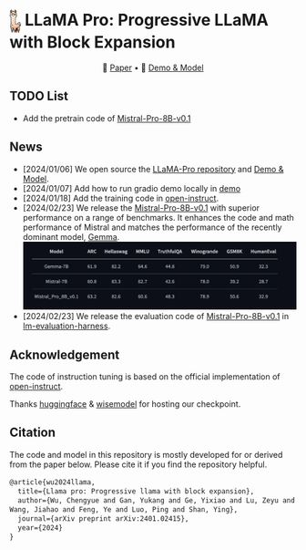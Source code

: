 #   <img src="assets/icon.png" width = "20" height = "40" alt="图片名称" align=center /> LLaMA Pro: Progressive LLaMA with Block Expansion
<p align="center">
📃 <a href="https://arxiv.org/abs/2401.02415" target="_blank">Paper</a> • 🤗 <a href="https://huggingface.co/TencentARC/LLaMA-Pro-8B" target="_blank">Demo & Model</a> 
</p>

## TODO List
* Add the pretrain code of [Mistral-Pro-8B-v0.1](https://huggingface.co/TencentARC/Mistral_Pro_8B_v0.1)

## News
* [2024/01/06] We open source the [LLaMA-Pro repository](https://github.com/TencentARC/LLaMA-Pro) and [Demo & Model](https://huggingface.co/TencentARC/LLaMA-Pro-8B). 
* [2024/01/07] Add how to run gradio demo locally in [demo](./demo/app.py)
* [2024/01/18] Add the training code in [open-instruct](https://github.com/hills-code/open-instruct/tree/llama-pro).
* [2024/02/23] We release the [Mistral-Pro-8B-v0.1](https://huggingface.co/TencentARC/Mistral_Pro_8B_v0.1) with superior performance on a range of benchmarks. It enhances the code and math performance of Mistral and matches the performance of the recently dominant model, [Gemma](https://huggingface.co/google/gemma-7b).
![assets/mistral_pro_performance.png](assets/mistral_pro_performance.png)
* [2024/02/23] We release the evaluation code of [Mistral-Pro-8B-v0.1](https://huggingface.co/TencentARC/Mistral_Pro_8B_v0.1) in [lm-evaluation-harness](https://github.com/hills-code/lm-evaluation-harness).

## Acknowledgement
The code of instruction tuning is based on the official implementation of [open-instruct](https://github.com/allenai/open-instruct).

Thanks [huggingface](https://huggingface.co/TencentARC/LLaMA-Pro-8B) & [wisemodel](https://wisemodel.cn/models/TencentARC/LLaMA-Pro-8B) for hosting our checkpoint.

## Citation
The code and model in this repository is mostly developed for or derived from the paper below. Please cite it if you find the repository helpful.
```
@article{wu2024llama,
  title={Llama pro: Progressive llama with block expansion},
  author={Wu, Chengyue and Gan, Yukang and Ge, Yixiao and Lu, Zeyu and Wang, Jiahao and Feng, Ye and Luo, Ping and Shan, Ying},
  journal={arXiv preprint arXiv:2401.02415},
  year={2024}
}
```

